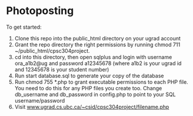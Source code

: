 # Photoposting

To get started:

1. Clone this repo into the public_html directory on your ugrad account  
2. Grant the repo directory the right permissions by running chmod 711 ~/public_html/cpsc304project.
3. cd into this directory, then open sqlplus and login with username ora_a1b2@ug and password a12345678 (where a1b2 is your ugrad id and 12345678 is your student number)
4. Run start database.sql to generate your copy of the database
5. Run chmod 755 *.php to grant executable permissions to each PHP file. You need to do this for any PHP files you create too.
Change db_username and db_password in config.php to point to your SQL username/password
6. Visit www.ugrad.cs.ubc.ca/~csid/cpsc304project/filename.php
